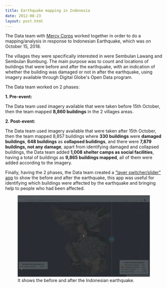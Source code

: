 ```yaml
---
title: Earthquake mapping in Indonesia
date: 2012-08-23
layout: post.html
---
```


The Data team with [Mercy Corps](https://www.mercycorps.org/) worked together in order to do a mapping/analysis in response to Indonesian Earthquake, which was on October 15, 2018.

The villages they were specifically interested in were Sembulan Lawang and Sembulan Bumbung. The main purpose was to count and locations of buildings that were before and after the earthquake, with an indication of whether the building was damaged or not in after the earthquake, using imagery available through Digital Globe's Open Data program.

The Data team worked on 2 phases:

<b>1. Pre-event:</b>

The Data team used imagery available that were taken before 15th October, then the team mapped <b>8,860 buildings</b> in the 2 villages areas.

<b>2. Post-event:</b>

The Data team used imagery available that were taken after 15th October, then the team mapped 8,857 buildings where <b>330 buildings</b> were <b>damaged buildings</b>, <b>648 buildings</b> as <b>collapsed buildings</b>, and there were <b>7,879 buildings, not any damage</b>, apart from identifying damaged and collapsed buildings, the Data team added <b>1,008 shelter camps as social facilities</b>, having a total of buildings as <b>9,865 buildings mapped</b>, all of them were added according to the imagery.

Finally, having the 2 phases, the Data team created a ["layer switcher/slider" app](http://devseed.com/mercycorps-data-visualization/) to show the before and after the earthquake, this app was useful for identifying which buildings were affected by the earthquake and bringing help to people who had been affected.

<figure class="align-center">
  <img src="/assets/images/mapping_6.gif"/>
  <figcaption>It shows the before and after the Indonesian earthquake.</figcaption>
</figure>
